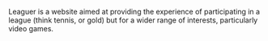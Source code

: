 Leaguer is a website aimed at providing the experience of participating in a league (think tennis, or gold) but for a wider range of interests, particularly video games.
